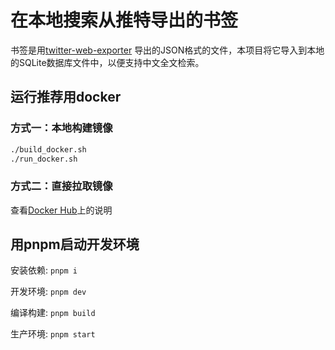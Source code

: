 # 在本地搜索从推特导出的书签
书签是用[twitter-web-exporter](https://github.com/prinsss/twitter-web-exporter) 导出的JSON格式的文件，本项目将它导入到本地的SQLite数据库文件中，以便支持中文全文检索。


## 运行推荐用docker

### 方式一：本地构建镜像

```bash
./build_docker.sh
./run_docker.sh
```

### 方式二：直接拉取镜像

查看[Docker Hub](https://hub.docker.com/r/candozhou/twitter-local-bookmarks)上的说明


## 用pnpm启动开发环境

安装依赖: `pnpm i`

开发环境: `pnpm dev`

编译构建: `pnpm build`

生产环境: `pnpm start`
